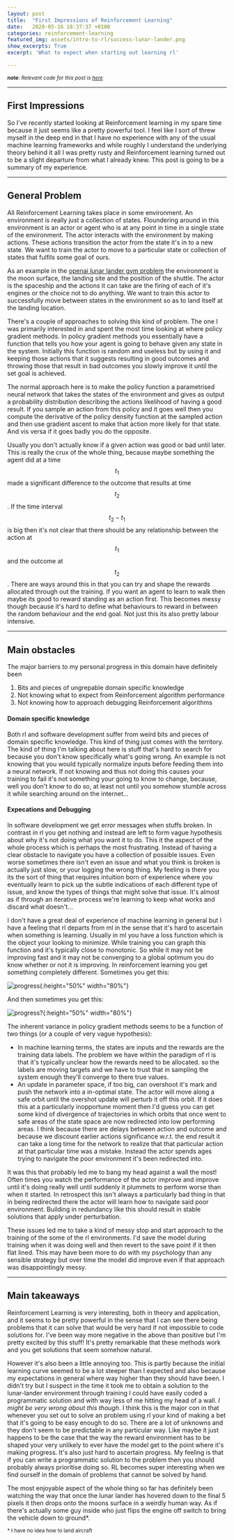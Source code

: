 ```yaml
---
layout: post
title:  "First Impressions of Reinforcement Learning"
date:   2020-05-16 18:37:37 +0100
categories: reinforcement-learning
featured_img: assets/intro-to-rl/success-lunar-lander.png
show_excerpts: True
excerpt: 'What to expect when starting out learning rl'

---
```

<sup>__note__: *Relevant code for this post is [here](https://github.com/mauicv/openai-gym-solns)*</sup>

___

## First Impressions


So I've recently started looking at Reinforcement learning in my spare time because it just seems like a pretty powerful tool. I feel like I sort of threw myself in the deep end in that I have no experience with any of the usual machine learning frameworks and while roughly I understand the underlying theory behind it all I was pretty rusty and Reinforcement learning turned out to be a slight departure from what I already knew. This post is going to be a summary of my experience.

___

## General Problem


All Reinforcement Learning takes place in some environment. An environment is really just a collection of states. Floundering around in this environment is an actor or agent who is at any point in time in a single state of the environment. The actor interacts with the environment by making actions. These actions transition the actor from the state it's in to a new state. We want to train the actor to move to a particular state or collection of states that fulfils some goal of ours.

As an example in the [openai lunar lander gym problem](https://gym.openai.com/envs/LunarLander-v2/) the environment is the moon surface, the landing site and the position of the shuttle. The actor is the spaceship and the actions it can take are the firing of each of it's engines or the choice not to do anything. We want to train this actor to successfully move between states in the environment so as to land itself at the landing location.

There's a couple of approaches to solving this kind of problem. The one I was primarily interested in and spent the most time looking at where policy gradient methods. In policy gradient methods you essentially have a function that tells you how your agent is going to behave given any state in the system. Initially this function is random and useless but by using it and keeping those actions that it suggests resulting in good outcomes and throwing those that result in bad outcomes you slowly improve it until the set goal is achieved.

The normal approach here is to make the policy function a parametrised neural network that takes the states of the environment and gives as output a probability distribution describing the actions likelihood of having a good result. If you sample an action from this policy and it goes well then you compute the derivative of the policy density function at the sampled action and then use gradient ascent to make that action more likely for that state. And vis versa if it goes badly you do the opposite.

Usually you don't actually know if a given action was good or bad until later. This is really the crux of the whole thing, because maybe something the agent did at a time $$t_{1}$$ made a significant difference to the outcome that results at time $$t_{2}$$. If the time interval $$t_{2} - t_{1}$$ is big then it's not clear that there should be any relationship between the action at $$t_{1}$$ and the outcome at $$t_{2}$$. There are ways around this in that you can try and shape the rewards allocated through out the training. If you want an agent to learn to walk then maybe its good to reward standing as an action first. This becomes messy though because it's hard to define what behaviours to reward in between the random behaviour and the end goal. Not just this its also pretty labour intensive.

___

## Main obstacles

The major barriers to my personal progress in this domain have definitely been

1. Bits and pieces of ungrepable domain specific knowledge
2. Not knowing what to expect from Reinforcement algorithm performance
3. Not knowing how to approach debugging Reinforcement algorithms

#### Domain specific knowledge

Both rl and software development suffer from weird bits and pieces of domain specific knowledge. This kind of thing just comes with the territory. The kind of thing I'm talking about here is stuff that's hard to search for because you don't know specifically what's going wrong. An example is not knowing that you would typically normalize inputs before feeding them into a neural network. If not knowing and thus not doing this causes your training to fail it's not something your going to know to change, because, well you don't know to do so, at least not until you somehow stumble across it while searching around on the internet...

#### Expecations and Debugging

In software development we get error messages when stuffs broken. In contrast in rl you get nothing and instead are left to form vague hypothesis about why it's not doing what you want it to do. This it the aspect of the whole process which is perhaps the most frustrating. Instead of having a clear obstacle to navigate you have a collection of possible issues. Even worse sometimes there isn't even an issue and what you think is broken is actually just slow, or your logging the wrong thing. My feeling is there you its the sort of thing that requires intuition born of experience where you eventually learn to pick up the subtle indications of each different type of issue, and know the types of things that might solve that issue. It's almost as if through an iterative process we're learning to keep what works and discard what doesn't...

I don't have a great deal of experience of machine learning in general but I have a feeling that rl departs from ml in the sense that it's hard to ascertain when something is learning. Usually in ml you have a loss function which is the object your looking to minimize. While training you can graph this function and it's typically close to monotonic. So while it may not be improving fast and it may not be converging to a global optimum you do know whether or not it is improving. In reinforcement learning you get something completely different. Sometimes you get this:


![progress](/assets/intro-to-rl/clear-progress.png){:height="50%" width="80%"}


And then sometimes you get this:


![progress?](/assets/intro-to-rl/unclear-progress.png){:height="50%" width="80%"}


The inherent variance in policy gradient methods seems to be a function of two things (or a couple of very vague hypothesis):
 - In machine learning terms, the states are inputs and the rewards are the training data labels. The problem we have within the paradigm of rl is that it's typically unclear how the rewards need to be allocated. so the labels are moving targets and we have to trust that in sampling the system enough they'll converge to there true values.
 - An update in parameter space, if too big, can overshoot it's mark and push the network into a in-optimal state. The actor will move along a safe orbit until the overshot update will perturb it off this orbit. If it does this at a particularly inopportune moment then I'd guess you can get some kind of divergence of trajectories in which orbits that once went to safe areas of the state space are now redirected into low performing areas. I think because there are delays between action and outcome and because we discount earlier actions significance w.r.t. the end result it can take a long time for the network to realize that that particular action at that particular time was a mistake. Instead the actor spends ages trying to navigate the poor environment it's been redirected into.

It was this that probably led me to bang my head against a wall the most! Often times you watch the performance of the actor improve and improve until it's doing really well until suddenly it plummets to perform worse than when it started. In retrospect this isn't always a particularly bad thing in that in being redirected there the actor will learn how to navigate said poor environment. Building in redundancy like this should result in stable solutions that apply under perturbation.

These issues led me to take a kind of messy stop and start approach to the training of the some of the rl environments. I'd save the model during training when it was doing well and then revert to the save point if it then flat lined. This may have been more to do with my psychology than any sensible strategy but over time the model did improve even if that approach was disappointingly messy.

___

## Main takeaways

Reinforcement Learning is very interesting, both in theory and application, and it seems to be pretty powerful in the sense that I can see there being problems that it can solve that would be very hard if not impossible to code solutions for. I've been way more negative in the above than positive but I'm pretty excited by this stuff! It's pretty remarkable that these methods work and you get solutions that seem somehow natural.

However it's also been a little annoying too. This is partly because the initial learning curve seemed to be a lot steeper than I expected and also because my expectations in general where way higher than they should have been. I didn't try but I suspect in the time it took me to obtain a solution to the lunar-lander environment through training I could have easily coded a programmatic solution and with way less of me hitting my head of a wall. _I might be very wrong about this though_. I think this is the major con in that whenever you set out to solve an problem using rl your kind of making a bet that it's going to be easy enough to do so. There are a lot of unknowns and they don't seem to be predictable in any particular way. Like maybe it just happens to be the case that the way the reward environment has to be shaped your very unlikely to ever have the model get to the point where it's making progress. It's also just hard to ascertain progress. My feeling is that if you can write a programmatic solution to the problem then you should probably always prioritise doing so. RL becomes super interesting when we find ourself in the domain of problems that cannot be solved by hand.

The most enjoyable aspect of the whole thing so far has definitely been watching the way that once the lunar lander has hovered down to the final 5 pixels it then drops onto the moons surface in a weirdly human way. As if there's actually some guy inside who just flips the engine off switch to bring the vehicle down to ground*.

<sub> * I have no idea how to land aircraft</sub>
